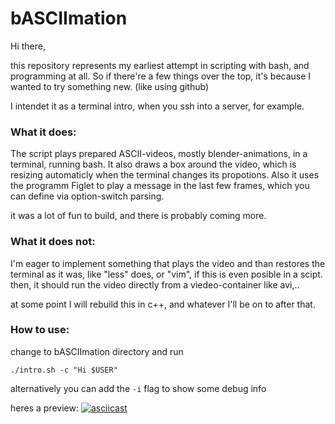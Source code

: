 # bASCIImation

Hi there, 

this repository represents my earliest attempt in scripting with bash, and programming at all.
So if there're a few things over the top, it's because I wanted to try something new. (like using github)

I intendet it as a terminal intro, when you ssh into a server, for example.

### What it does:

The script plays prepared ASCII-videos, mostly blender-animations, in a terminal, running bash. It also draws a box around the video, which is resizing automaticly when the terminal changes its propotions.
Also it uses the programm Figlet to play a message in the last few frames, which you can define via option-switch parsing.

it was a lot of fun to build, and there is probably coming more.

### What it does not:

I'm eager to implement something that plays the video and than restores the terminal as it was, like "less" does, or "vim", if this is even posible in a scipt.
then, it should run the video directly from a viedeo-container like avi,.. 

at some point I will rebuild this in c++, and whatever I'll be on to after that.

### How to use:

change to bASCIImation directory and run 
```
./intro.sh -c "Hi $USER"
```
alternatively you can add the `-i` flag to show some debug info


heres a preview:
[![asciicast](https://asciinema.org/a/1xiz4pr48wvcl8vhlmibiypcw.png)](https://asciinema.org/a/1xiz4pr48wvcl8vhlmibiypcw)
